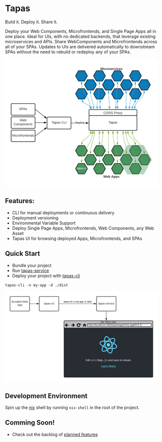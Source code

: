 # Tapas

Build it. Deploy it. Share it.

Deploy your Web Components, Microfrontends, and Single Page Apps all in one place. Ideal for UIs, with no dedicated backends, that leverage existing microservices and APIs. Share WebComponents and Microfrontends across all of your SPAs. Updates to UIs are delivered automatically to downstream SPAs without the need to rebuild or redeploy any of your SPAs.

![diagram of tapas high level concept](./tapas-concept.png "Tapas high-level concept")

## Features:

- CLI for manual deployments or continuous delivery
- Deployment versioning
- Environmental Variable Support
- Deploy Single Page Apps, Microfrontends, Web Components, any Web Asset
- Tapas UI for browsing deployed Apps, Microfrontends, and SPAs

## Quick Start

- Bundle your project
- Run [tapas-service](./tapas-service)
- Deploy your project with [tapas-cli](./tapas-ui)

```
tapas-cli -n my-app -d ./dist
```

![diagram of how to use tapas](./tapas-usage-diagram.png "Tapas usage diagram")

## Development Environment

Spin up the [nix](https://nixos.org/guides/install-nix.html) shell by running `nix-shell` in the root of the project.

## Comming Soon!

- Check out the backlog of [planned features](https://github.com/greymatter-io/tapas/issues?q=is%3Aopen+is%3Aissue+label%3Aenhancement)
